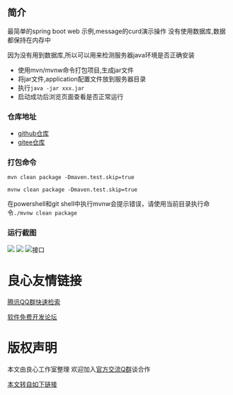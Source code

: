 ## 简介

最简单的spring boot web 示例,message的curd演示操作
没有使用数据库,数据都保持在内存中

因为没有用到数据库,所以可以用来检测服务器java环境是否正确安装
- 使用mvn/mvnw命令打包项目,生成jar文件
- 将jar文件,application配置文件放到服务器目录
- 执行`java -jar xxx.jar`
- 启动成功后浏览页面查看是否正常运行

### 仓库地址

- [github仓库](http://u.720life.cn/g/54145d0471d91890860f7f8463c0304642c9b9574b5b4f345ee0001652b3ef3ab56ef9b9e177d9013c60657c17b3d56b108bcb97bfdbae83c225d27b4a56f244)
- [gitee仓库](http://u.720life.cn/g/2e71d0f0a5c601172267ba20d3a43c6ed3bbbf5cda107f3490d6166712fe477ca6aa1a36b07e1341863fe84bc68304dc6fb16d5be07b5fccf44c73aecb8fca61)

### 打包命令

`mvn clean package -Dmaven.test.skip=true`

`mvnw clean package -Dmaven.test.skip=true`

在powershell和git shell中执行mvnw会提示错误，请使用当前目录执行命令`./mvnw clean package`

### 运行截图

![](screenshot/home.png)
![](screenshot/detail.png)
![接口](screenshot/api-json.png)


 # 良心友情链接

[腾讯QQ群快速检索](http://u.720life.cn/s/8cf73f7c)

[软件免费开发论坛](http://u.720life.cn/s/bbb01dc0)

# 版权声明 

本文由良心工作室整理 欢迎加入[官方交流Q群](https://u.720life.cn/s/f2316816)谈合作

[本文转自如下链接](http://u.720life.cn/g/2e71d0f0a5c601172267ba20d3a43c6ed3bbbf5cda107f3490d6166712fe477ca6aa1a36b07e1341863fe84bc68304dc1d32de9e30ecab0205641cd498f9e66e4a4a3de4c376dd1bbd7a068839cd8706)